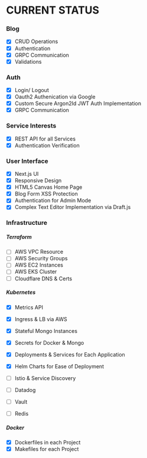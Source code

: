 # CURRENT STATUS 


### Blog
- [x] CRUD Operations
- [x] Authentication
- [x] GRPC Communication
- [x] Validations

### Auth
- [x] Login/ Logout
- [x] Oauth2 Authenication via Google
- [x] Custom Secure Argon2Id JWT Auth Implementation
- [x] GRPC Communication

### Service Interests
- [x] REST API for all Services
- [x] Authentication Verification

### User Interface
- [X] Next.js UI
- [x] Responsive Design
- [x] HTML5 Canvas Home Page
- [x] Blog Form XSS Protection
- [x] Authentication for Admin Mode
- [x] Complex Text Editor Implementation via Draft.js

### Infrastructure

##### Terraform
- [ ] AWS VPC Resource
- [ ] AWS Security Groups
- [ ] AWS EC2 Instances
- [ ] AWS EKS Cluster
- [ ] Cloudflare DNS & Certs

##### Kubernetes
- [x] Metrics API
- [x] Ingress & LB via AWS
- [x] Stateful Mongo Instances
- [x] Secrets for Docker & Mongo
- [x] Deployments & Services for Each Application
- [x] Helm Charts for Ease of Deployment

- [ ] Istio & Service Discovery
- [ ] Datadog
- [ ] Vault
- [ ] Redis

##### Docker
- [x] Dockerfiles in each Project
- [x] Makefiles for each Project
